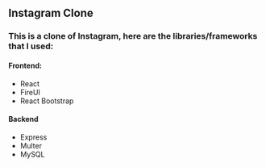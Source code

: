 ## Instagram Clone

### This is a clone of Instagram, here are the libraries/frameworks that I used:

#### Frontend:

* React
* FireUI
* React Bootstrap

#### Backend

* Express
* Multer
* MySQL
